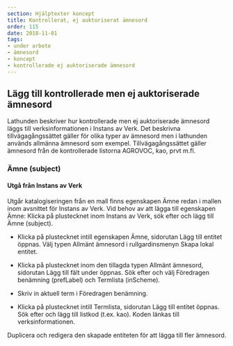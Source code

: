 ```yaml
---
section: Hjälptexter koncept
title: Kontrollerat, ej auktoriserat ämnesord
order: 115
date: 2018-11-01
tags:
- under arbete
- ämnesord
- koncept
- kontrollerade ej auktoriserade ämnesord
---
```


## Lägg till kontrollerade men ej auktoriserade ämnesord

Lathunden beskriver hur kontrollerade men ej auktoriserade ämnesord läggs till verksinformationen i Instans av Verk. Det beskrivna tillvägagångssättet gäller för olika typer av ämnesord men i lathunden används allmänna ämnesord som exempel. Tillvägagångssättet gäller ämnesord från de kontrollerade listorna AGROVOC, kao, prvt m.fl.

### Ämne (subject)

#### Utgå från Instans av Verk
Utgår katalogiseringen från en mall finns egenskapen Ämne redan i mallen inom avsnittet för Instans av Verk. Vid behov av att lägga till egenskapen Ämne: Klicka på plustecknet inom  Instans av Verk, sök efter och lägg till Ämne (subject).

* Klicka på plustecknet intill egenskapen Ämne, sidorutan Lägg till entitet öppnas. Välj typen Allmänt ämnesord i rullgardinsmenyn Skapa lokal entitet.

* Klicka på plustecknet inom den tillagda typen Allmänt ämnesord, sidorutan Lägg till fält under öppnas. Sök efter och välj Föredragen benämning (prefLabel) och Termlista (inScheme).

* Skriv in aktuell term i Föredragen benämning.

* Klicka på plustecknet intill Termlista, sidorutan Lägg till entitet öppnas. Sök efter och lägg till listkod (t.ex. kao). Koden länkas till verksinformationen.

Duplicera och redigera den skapade entiteten för att lägga till fler ämnesord.
